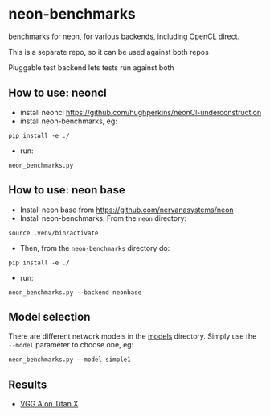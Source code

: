 # neon-benchmarks
benchmarks for neon, for various backends, including OpenCL direct.

This is a separate repo, so it can be used against both repos

Pluggable test backend lets tests run against both

## How to use: neoncl

* install neoncl https://github.com/hughperkins/neonCl-underconstruction
* install neon-benchmarks, eg:
```
pip install -e ./
```
* run:
```
neon_benchmarks.py
```

## How to use: neon base

* Install neon base from https://github.com/nervanasystems/neon
* Install neon-benchmarks.  From the `neon` directory:
```
source .venv/bin/activate
```
* Then, from the `neon-benchmarks` directory do:
```
pip install -e ./
```
* run:
```
neon_benchmarks.py --backend neonbase
```
## Model selection

There are different network models in the [models](models) directory.  Simply use the `--model` parameter to choose one, eg:
```
neon_benchmarks.py --model simple1
```

## Results

* [VGG A on Titan X](results/vgga_summary.md)

